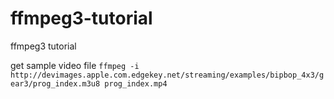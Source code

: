# ffmpeg3-tutorial
ffmpeg3 tutorial

get sample video file ```ffmpeg -i http://devimages.apple.com.edgekey.net/streaming/examples/bipbop_4x3/gear3/prog_index.m3u8 prog_index.mp4```